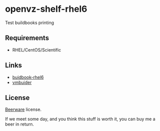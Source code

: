 openvz-shelf-rhel6
==================

Test buildbooks printing

Requirements
------------

+ RHEL/CentOS/Scientific

Links
-----

+ [buidbook-rhel6](https://github.com/hansode/buildbook-rhel6)
+ [vmbuider](https://github.com/hansode/vmbuilder)

License
-------

[Beerware](http://en.wikipedia.org/wiki/Beerware) license.

If we meet some day, and you think this stuff is worth it, you can buy me a beer in return.
